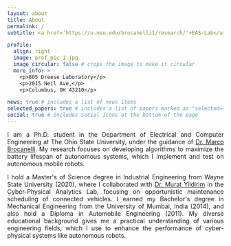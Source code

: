 ```yaml
---
layout: about
title: About
permalink: /
subtitle: <a href='https://u.osu.edu/brocanelli1/research/'>EAS-Lab</a>, ECE Dept., The Ohio State University, Columbus, Ohio, USA

profile:
  align: right
  image: prof_pic_1.jpg
  image_circular: false # crops the image to make it circular
  more_info: >
    <p>805 Dreese Laboratory</p>
    <p>2015 Neil Ave,</p>
    <p>Columbus, OH 43210</p>

news: true # includes a list of news items
selected_papers: true # includes a list of papers marked as "selected={true}"
social: true # includes social icons at the bottom of the page
---
```


<div style="text-align: justify;">

<p>I am a Ph.D. student in the Department of Electrical and Computer Engineering at The Ohio State University, under the guidance of <a href='https://u.osu.edu/brocanelli1/'>Dr. Marco Brocanelli</a>. My research focuses on developing algorithms to maximize the battery lifespan of autonomous systems, which I implement and test on autonomous mobile robots.</p>

<p>I hold a Master's of Science degree in Industrial Engineering from Wayne State University (2020), where I collaborated with <a href='https://engineering.wayne.edu/profile/gr7140'>Dr. Murat Yildirim</a> in the Cyber-Physical Analytics Lab, focusing on opportunistic maintenance scheduling of connected vehicles. I earned my Bachelor's degree in Mechanical Engineering from the University of Mumbai, India (2014), and also hold a Diploma in Automobile Engineering (2011). My diverse educational background gives me a practical understanding of various engineering fields, which I use to enhance the performance of cyber-physical systems like autonomous robots.</p>

</div>
